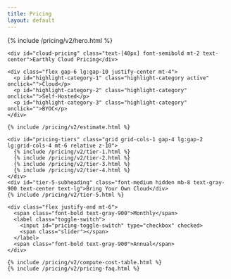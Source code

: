```yaml
---
title: Pricing
layout: default
---
```


<link rel="stylesheet" href="/assets/css/subpage.css">

<div class="background-pricing">
  <div class="max-w-7xl mx-auto mt-[70px] px-6 lg:px-10">
    {% include /pricing/v2/hero.html %}

    <div id="cloud-pricing" class="text-[40px] font-semibold mt-2 text-center">Earthly Cloud Pricing</div>

    <div class="flex gap-6 lg:gap-10 justify-center mt-4">
      <p id="highlight-category-1" class="highlight-category active" onclick="">Cloud</p>
      <p id="highlight-category-2" class="highlight-category" onclick="">Self-Hosted</p>
      <p id="highlight-category-3" class="highlight-category" onclick="">BYOC</p>
    </div>

    {% include /pricing/v2/estimate.html %}

    <div id="pricing-tiers" class="grid grid-cols-1 gap-4 lg:gap-2 lg:grid-cols-4 mt-6 relative z-10">
      {% include /pricing/v2/tier-1.html %}
      {% include /pricing/v2/tier-2.html %}
      {% include /pricing/v2/tier-3.html %}
      {% include /pricing/v2/tier-4.html %}
    </div>
    <div id="tier-5-subheading" class="font-medium hidden mb-8 text-gray-900 text-center text-lg">Bring Your Own Cloud</div>
    {% include /pricing/v2/tier-5.html %}

    <div class="flex justify-end mt-6">
      <span class="font-bold text-gray-900">Monthly</span>
      <label class="toggle-switch">
        <input id="pricing-toggle-switch" type="checkbox" checked>
        <span class="slider"></span>
      </label>
      <span class="font-bold text-gray-900">Annual</span>
    </div>

    {% include /pricing/v2/compute-cost-table.html %}
    {% include /pricing/v2/pricing-faq.html %}
  </div>
</div>

<script>
  document.addEventListener("DOMContentLoaded", function () {
    [...document.querySelectorAll("#tier-3-pricing > div")].slice(-2).forEach(x => x.classList.add("hidden"))

    var checkbox = document.getElementById("pricing-toggle-switch")
    var sliderInput = document.getElementById("pricing-slider")
    var planPrice = document.getElementById("plan-price")

    checkbox.addEventListener("change", function () {
      if (checkbox.checked) {
        document.getElementById("tier-2-pricing").innerText = 9.17
        document.getElementById("tier-3-pricing").innerText = 29.17
        document.getElementById("tier-4-pricing").innerText = 49.17
      } else {
        document.getElementById("tier-2-pricing").innerText = 11
        document.getElementById("tier-3-pricing").innerText = 35
        document.getElementById("tier-4-pricing").innerText = 59
      }

      if (sliderInput.value == 1) {
        planPrice.innerText = (0).toLocaleString()
      } else if (sliderInput.value <= 5) {
        planPrice.innerText = Number(((checkbox.checked ? 9.17 : 11)* sliderInput.value).toFixed(2)).toLocaleString()
      } else if (sliderInput.value <= 15) {
        planPrice.innerText = Number(((checkbox.checked ? 29.17 : 35)* sliderInput.value).toFixed(2)).toLocaleString()
      } else {
        planPrice.innerText = Number(((checkbox.checked ? 49.17 : 59)* sliderInput.value).toFixed(2)).toLocaleString()
      }
    })

    let currentHighlight = 1;
  
    const tabs = document.querySelectorAll('[id^="highlight-category"]');
    tabs.forEach(tab => {
      tab.addEventListener("click", e => {
        const id = +e.target.id.replace("highlight-category-", "")

        if (id !== currentHighlight) {
          document.getElementById(`highlight-category-${currentHighlight}`).classList.remove('active')
          currentHighlight = id
          document.getElementById(`highlight-category-${currentHighlight}`).classList.add('active')

          const pricingCalculator = document.getElementById("pricing-calculator")
          const priceEstimate = document.querySelector(".cost-estimate > div:last-of-type")
          const tier1PricingCloud = document.getElementById("tier-1-pricing-cloud")
          const tier1PricingSelfHosted = document.getElementById("tier-1-pricing-self-hosted")
          const tier2 = document.getElementById("tier-2")
          const tier3PricingCloud = document.getElementById("tier-3-pricing-cloud")
          const tier3PricingSelfHosted = document.getElementById("tier-3-pricing-self-hosted")
          const tier4PricingCloud = document.getElementById("tier-4-pricing-cloud")
          const tier4PricingSelfHosted = document.getElementById("tier-4-pricing-self-hosted")
          const tier5 = document.getElementById("tier-5")
          const tier5Subheading = document.getElementById("tier-5-subheading")
          const tier5Description = document.getElementById("tier-5-description")
          const tier5Subtitle = document.getElementById("tier-5-subtitle")
          const tier5Pricing = document.getElementById("tier-5-pricing")
          const tier5PricingDedicated = document.getElementById("tier-5-pricing-dedicated")
          const pricingTiers = document.getElementById("pricing-tiers")
          const minutesPerMonth = document.querySelectorAll(".minutes-per-month")
          const pricePerMonth = document.querySelectorAll(".price-per-month")
          const toggleSwitch = document.getElementsByClassName("toggle-switch")[0].parentElement
          const cloudEstimate = document.getElementById("cloud-estimate")
          const selfHostedEstimate = document.getElementById("self-hosted-estimate")

          if (id == 2) {
            priceEstimate.classList.add("hidden")
            tier1PricingCloud.classList.add("hidden")
            tier1PricingSelfHosted.classList.remove("hidden")
            tier2.classList.add("hidden")
            tier3PricingCloud.classList.add("hidden")
            tier3PricingSelfHosted.classList.remove("hidden")
            tier4PricingCloud.classList.add("hidden")
            tier4PricingSelfHosted.classList.remove("hidden")
            pricingTiers.classList.remove("lg:grid-cols-4")
            pricingTiers.classList.add("lg:grid-cols-3")
            minutesPerMonth.forEach((x, i) => {
              pricePerMonth[i].classList.remove("h-48", "xl:h-44")
              pricePerMonth[i].classList.add("h-[108px]", "xl:h-24")
              x.classList.add("hidden")
            })
            cloudEstimate.classList.add("hidden")
            selfHostedEstimate.classList.remove("hidden")
          } else {
            priceEstimate.classList.remove("hidden")
            tier1PricingCloud.classList.remove("hidden")
            tier1PricingSelfHosted.classList.add("hidden")
            tier2.classList.remove("hidden")
            tier3PricingCloud.classList.remove("hidden")
            tier3PricingSelfHosted.classList.add("hidden")
            tier4PricingCloud.classList.remove("hidden")
            tier4PricingSelfHosted.classList.add("hidden")
            pricingTiers.classList.remove("lg:grid-cols-3")
            pricingTiers.classList.add("lg:grid-cols-4")
            minutesPerMonth.forEach((x, i) => {
              pricePerMonth[i].classList.add("h-48", "xl:h-44")
              pricePerMonth[i].classList.remove("h-[108px]", "xl:h-24")
              x.classList.remove("hidden")
            })
            cloudEstimate.classList.remove("hidden")
            selfHostedEstimate.classList.add("hidden")
          }

          if (id == 3) {
            pricingCalculator.style = "display: none"
            pricingTiers.classList.add("hidden")
            tier5.classList.remove("mt-8")
            tier5.classList.add("mt-4")
            tier5Subheading.classList.remove("hidden")
            tier5Description.innerText = "Single-tenant SaaS, fully managed by Earthly in your AWS account."
            tier5Subtitle.classList.add("hidden")
            tier5Pricing.classList.add("hidden", "lg:hidden")
            tier5PricingDedicated.classList.remove("hidden", "lg:hidden")
            toggleSwitch.classList.add("hidden")
          } else {
            pricingCalculator.style = ""
            pricingTiers.classList.remove("hidden")
            tier5.classList.add("mt-8")
            tier5.classList.remove("mt-4")
            tier5Subheading.classList.add("hidden")
            tier5Description.innerText = "Contact us if you are interested in our Enterprise plan."
            tier5Subtitle.classList.remove("hidden")
            tier5Pricing.classList.remove("hidden", "lg:hidden")
            tier5PricingDedicated.classList.add("hidden", "lg:hidden")
            toggleSwitch.classList.remove("hidden")
          }
        }
      })
    })
  })
</script>
